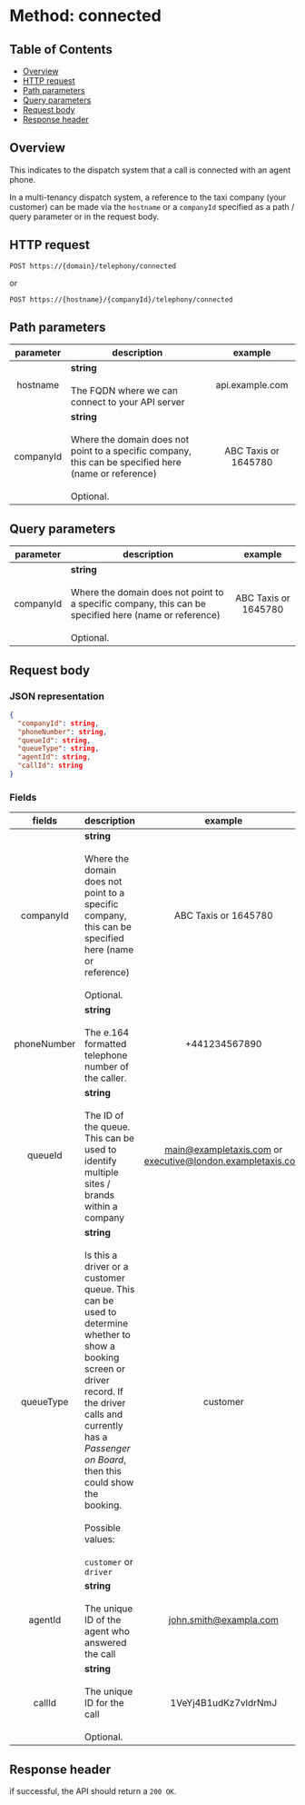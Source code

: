 # Method: connected
## Table of Contents
* [Overview](#overview)
* [HTTP request](#http-request)
* [Path parameters](#path-parameters)
* [Query parameters](#query-parameters)
* [Request body](#request-body)
* [Response header](response-header)

## Overview
This indicates to the dispatch system that a call is connected with an agent phone.

In a multi-tenancy dispatch system, a reference to the taxi company (your customer) can be made via the `hostname` or a `companyId` specified as a path / query parameter or in the request body.

## HTTP request
`POST https://{domain}/telephony/connected`

or

`POST https://{hostname}/{companyId}/telephony/connected`

## Path parameters

| parameter | description | example |
| :---: | --- | :---: |
| hostname | **string**<br><br>The FQDN where we can connect to your API server | api.example.com |
| companyId | **string**<br><br>Where the domain does not point to a specific company, this can be specified here (name or reference)<br><br>Optional. | ABC Taxis or 1645780 |

## Query parameters

| parameter | description | example |
| :---: | --- | :---: |
| companyId | **string**<br><br>Where the domain does not point to a specific company, this can be specified here (name or reference)<br><br>Optional. | ABC Taxis or 1645780 |

## Request body

### JSON representation

```json
{
  "companyId": string,
  "phoneNumber": string,
  "queueId": string,
  "queueType": string,
  "agentId": string,
  "callId": string
}
```

### Fields

| fields | description | example |
| :---: | --- | :---: |
| companyId | **string**<br><br>Where the domain does not point to a specific company, this can be specified here (name or reference)<br><br>Optional. | ABC Taxis or 1645780 |
| phoneNumber | **string**<br><br>The e.164 formatted telephone number of the caller. | +441234567890 |
| queueId | **string**<br><br>The ID of the queue.  This can be used to identify multiple sites / brands within a company | main@exampletaxis.com or executive@london.exampletaxis.com |
| queueType | **string**<br><br>Is this a driver or a customer queue.  This can be used to determine whether to show a booking screen or driver record.  If the driver calls and currently has a *Passenger on Board*, then this could show the booking.<br><br>Possible values:<br><br>`customer` or `driver` | customer |
| agentId | **string**<br><br>The unique ID of the agent who answered the call | john.smith@exampla.com |
| callId | **string**<br><br>The unique ID for the call<br><br>Optional. | 1VeYj4B1udKz7vldrNmJ |


## Response header
if successful, the API should return a `200 OK`.
